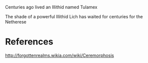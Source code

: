 Centuries ago lived an Illithid named Tulamex



The shade of a powerful Illithid Lich has waited for centuries for the Netherese 

# References
http://forgottenrealms.wikia.com/wiki/Ceremorphosis
